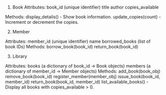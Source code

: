 1. Book
Attributes:
book_id (unique identifier)
title
author
copies_available

Methods:
display_details() - Show book information.
update_copies(count) - Increment or decrement the copies.

2. Member

Attributes:
member_id (unique identifier)
name
borrowed_books (list of book IDs)
Methods:
borrow_book(book_id)
return_book(book_id)



3. Library

Attributes:
books (a dictionary of book_id -> Book objects)
members (a dictionary of member_id -> Member objects)
Methods:
add_book(book_obj)
remove_book(book_id)
register_member(member_obj)
issue_book(book_id, member_id)
return_book(book_id, member_id)
list_available_books() - Display all books with copies_available > 0.